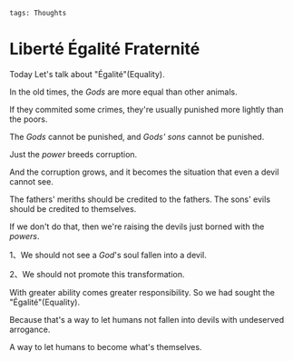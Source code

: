 ```
tags: Thoughts
```

# Liberté Égalité Fraternité

Today Let's talk about "Égalité"(Equality).

In the old times, the *Gods* are more equal than other animals.

If they commited some crimes, they're usually punished more lightly than the poors.

The *Gods* cannot be punished, and *Gods' sons* cannot be punished.

Just the *power* breeds corruption.

And the corruption grows, and it becomes the situation that even a devil cannot see.

The fathers' meriths should be credited to the fathers. The sons' evils should be credited to themselves.

If we don't do that, then we're raising the devils just borned with the *powers*.

1、We should not see a *God*'s soul fallen into a devil.

2、We should not promote this transformation.

With greater ability comes greater responsibility. So we had sought the "Égalité"(Equality).

Because that's a way to let humans not fallen into devils with undeserved arrogance.

A way to let humans to become what's themselves.